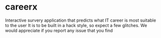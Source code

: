 # careerx

Interactive survery application that predicts what IT career is most suitable to the user
It is to be built in a hack style, so expect a few glitches. We would appreciate if you report any issue that you find
